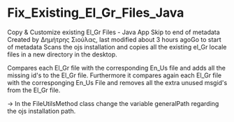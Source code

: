 # Fix_Existing_El_Gr_Files_Java

Copy & Customize existing El_Gr Files - Java App
Skip to end of metadata
Created by Δημήτρης Σιούλας, last modified about 3 hours agoGo to start of metadata
Scans the ojs installation and copies all the existing el_Gr locale files in a new directory in the desktop.

Compares each El_Gr file with the corresponding En_Us file and adds all the missing id's to the El_Gr file. Furthermore it compares again each El_Gr file with the corresponging En_Us File and removes all the extra unused msgid's from the El_Gr file.

→ In the FileUtilsMethod class change the variable generalPath regarding the ojs installation path.
